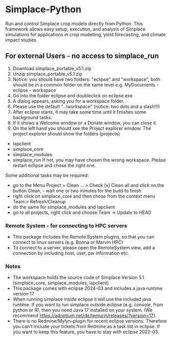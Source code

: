 # Simplace-Python
 Run and control Simplace crop models directly from Python. This framework allows easy setup, execution, and analysis of Simplace simulations for applications in crop modelling, yield forecasting, and climate impact studies.

## For external Users - no access to simplace_run

1. Download simplace_portable_v5.1.zip
2. Unzip simplace_portable_v5.1.zip
3. Notice: you should have two folders: "eclipse" and "workspace", both should be in a common folder on the same level
   e.g. MyDocuments
        - eclipse
        - workspace
4. Go into the folder eclipse and doubleclick on eclipse.exe
5. A dialog appears, asking you for a workspace folder.
6. Please use the default "../workspace" (notice: two dots and a slash!!!)
7. After eclipse starts, it may take some time until it finishes some background tasks.
8. If it shows a Welcome window or a Donate window, you can close it.
9. On the left hand you should see the Project explorer window. The project explorer should show the
folders (projects) 
  - lapclient
  - simplace_core
  - simplace_modules
  - simplace_run
If not, you may have chosen the wrong workspace. Please restart eclipse and chose the right one.


Some additional tasks may be required:
- go to the Menu Project > Clean ... > Check [x] Clean all and click on the button Clean, - wait one or two minutes for the build to finish
- right click on simplace_core and then chose from the context menu Team > Refresh/Cleanup
- do the same for simplace_modules and lapclient
- go to all projects, right click and choose Team -> Update to HEAD

### Remote System - for connecting to HPC servers

- This package includes the Remote System plugins, so that you can connect to linux servers (e.g. Bonna or Marvin HPC)
- To connect to a server, please open the RemoteSystem view, add a connection by including host, user, pw information etc.

### Notes

- The workspace holds the source code of Simplace Version 5.1 (simplace_core, simplace_modules, lapclient)
- This package comes with eclipse 2024-03 and includes a java runtime version 17
- When running simplace inside eclipse it will use the included java runtime. If you want to run simplace outside eclipse (e.g. console, from python or R), then you need Java 17 installed on your system. (We recommend
https://adoptium.net/de/temurin/releases/?version=17).
- There is no Redmine/Mylyn-plugin for recent eclipse versions. Therefore you can't include your tickets from Redmine as a task list in eclipse. If you want to keep this feature, you have to stay with eclipse 2022-03.
